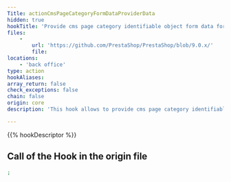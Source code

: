 ```yaml
---
Title: actionCmsPageCategoryFormDataProviderData
hidden: true
hookTitle: 'Provide cms page category identifiable object form data for update'
files:
    -
        url: 'https://github.com/PrestaShop/PrestaShop/blob/9.0.x/'
        file: 
locations:
    - 'back office'
type: action
hookAliases: 
array_return: false
check_exceptions: false
chain: false
origin: core
description: 'This hook allows to provide cms page category identifiable object form data which will prefill the form in update/edition page'

---
```


{{% hookDescriptor %}}

## Call of the Hook in the origin file

```php
;
```
